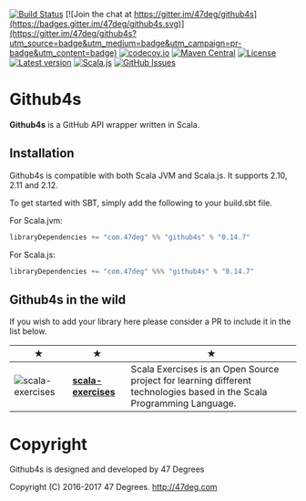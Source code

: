 
[comment]: # (Start Badges)

[![Build Status](https://travis-ci.org/47deg/github4s.svg?branch=master)](https://travis-ci.org/47deg/github4s) [![Join the chat at https://gitter.im/47deg/github4s](https://badges.gitter.im/47deg/github4s.svg)](https://gitter.im/47deg/github4s?utm_source=badge&utm_medium=badge&utm_campaign=pr-badge&utm_content=badge) [![codecov.io](http://codecov.io/github/47deg/github4s/coverage.svg?branch=master)](http://codecov.io/github/47deg/github4s?branch=master) [![Maven Central](https://img.shields.io/badge/maven%20central-0.14.7-green.svg)](https://oss.sonatype.org/#nexus-search;gav~com.47deg~github4s*) [![License](https://img.shields.io/badge/license-Apache%202-blue.svg)](https://raw.githubusercontent.com/47deg/github4s/master/LICENSE) [![Latest version](https://img.shields.io/badge/github4s-0.14.7-green.svg)](https://index.scala-lang.org/47deg/github4s) [![Scala.js](http://scala-js.org/assets/badges/scalajs-0.6.15.svg)](http://scala-js.org) [![GitHub Issues](https://img.shields.io/github/issues/47deg/github4s.svg)](https://github.com/47deg/github4s/issues)

[comment]: # (End Badges)

Github4s
=============

**Github4s** is a GitHub API wrapper written in Scala.

## Installation

Github4s is compatible with both Scala JVM and Scala.js. It supports 2.10, 2.11 and 2.12.

To get started with SBT, simply add the following to your build.sbt file.

For Scala.jvm:

[comment]: # (Start Replace)

```scala
libraryDependencies += "com.47deg" %% "github4s" % "0.14.7"
```

[comment]: # (End Replace)

For Scala.js:

[comment]: # (Start Replace)

```scala
libraryDependencies += "com.47deg" %%% "github4s" % "0.14.7"
```

[comment]: # (End Replace)

## Github4s in the wild

If you wish to add your library here please consider a PR to include it in the list below.

★ | ★ | ★
--- | --- | ---
![scala-exercises](https://www.scala-exercises.org/assets/images/navbar_brand.svg) | [**scala-exercises**](https://www.scala-exercises.org/) | Scala Exercises is an Open Source project for learning different technologies based in the Scala Programming Language.

[comment]: # (Start Copyright)
# Copyright

Github4s is designed and developed by 47 Degrees

Copyright (C) 2016-2017 47 Degrees. <http://47deg.com>

[comment]: # (End Copyright)